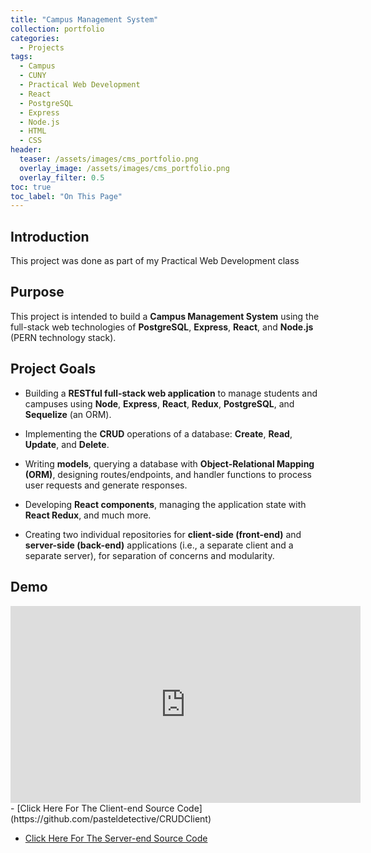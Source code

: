```yaml
---
title: "Campus Management System"
collection: portfolio
categories:
  - Projects
tags:
  - Campus
  - CUNY
  - Practical Web Development
  - React
  - PostgreSQL
  - Express
  - Node.js
  - HTML
  - CSS
header:
  teaser: /assets/images/cms_portfolio.png
  overlay_image: /assets/images/cms_portfolio.png
  overlay_filter: 0.5
toc: true
toc_label: "On This Page"
---
```


## Introduction
This project was done as part of my Practical Web Development class

## Purpose
This project is intended to build a **Campus Management System** using the full-stack web technologies of **PostgreSQL**, **Express**, **React**, and **Node.js** (PERN technology stack).

## Project Goals

- Building a **RESTful full-stack web application** to manage students and campuses using **Node**, **Express**, **React**, **Redux**, **PostgreSQL**, and **Sequelize** (an ORM).
  
- Implementing the **CRUD** operations of a database: **Create**, **Read**, **Update**, and **Delete**.
  
- Writing **models**, querying a database with **Object-Relational Mapping (ORM)**, designing routes/endpoints, and handler functions to process user requests and generate responses.
  
- Developing **React components**, managing the application state with **React Redux**, and much more.
  
- Creating two individual repositories for **client-side (front-end)** and **server-side (back-end)** applications (i.e., a separate client and a separate server), for separation of concerns and modularity.

## Demo
<iframe width="560" height="315" src="https://www.youtube.com/embed/VYpdt4hCvh4" frameborder="0" allow="accelerometer; autoplay; encrypted-media; gyroscope; picture-in-picture" allowfullscreen></iframe>
- [Click Here For The Client-end Source Code](https://github.com/pasteldetective/CRUDClient)

- [Click Here For The Server-end Source Code](https://github.com/pasteldetective/CRUDServer)
